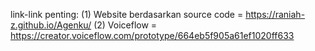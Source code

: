 link-link penting: 
(1) Website berdasarkan source code = https://raniah-z.github.io/Agenku/ 
(2) Voiceflow = https://creator.voiceflow.com/prototype/664eb5f905a61ef1020ff633
